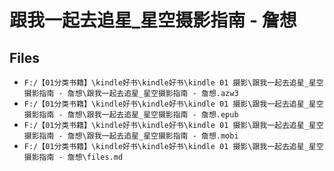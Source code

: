 # 跟我一起去追星_星空摄影指南 - 詹想

## Files

- `F:/【01分类书籍】\kindle好书\kindle好书\kindle 01 摄影\跟我一起去追星_星空摄影指南 - 詹想\跟我一起去追星_星空摄影指南 - 詹想.azw3`
- `F:/【01分类书籍】\kindle好书\kindle好书\kindle 01 摄影\跟我一起去追星_星空摄影指南 - 詹想\跟我一起去追星_星空摄影指南 - 詹想.epub`
- `F:/【01分类书籍】\kindle好书\kindle好书\kindle 01 摄影\跟我一起去追星_星空摄影指南 - 詹想\跟我一起去追星_星空摄影指南 - 詹想.mobi`
- `F:/【01分类书籍】\kindle好书\kindle好书\kindle 01 摄影\跟我一起去追星_星空摄影指南 - 詹想\files.md`
